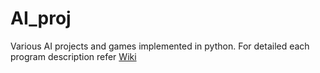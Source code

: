 # AI_proj
Various AI projects and games implemented in python. For detailed each program description refer [Wiki](https://github.com/smallstar1234/AI_proj/wiki)
